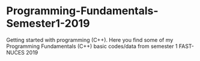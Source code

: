 # Programming-Fundamentals-Semester1-2019
Getting started with programming (C++).
Here you find some of my Programming Fundamentals (C++) basic codes/data from semester 1 FAST-NUCES 2019
